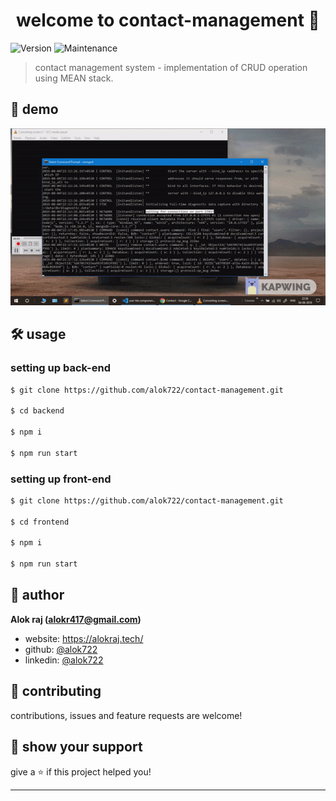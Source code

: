 <h1 align="center">welcome to contact-management 👋</h1>
<p>
  <img alt="Version" src="https://img.shields.io/badge/version-1.1.0-blue.svg?cacheSeconds=2592000" />
  <img alt="Maintenance" src="https://img.shields.io/badge/Maintained-yes-blue.svg" />
</p>

> contact management system - implementation of CRUD operation using MEAN stack.

## 👀 demo
![](demo/contact_mean.gif)

## 🛠 usage

### setting up back-end
```sh
$ git clone https://github.com/alok722/contact-management.git

$ cd backend

$ npm i

$ npm run start
```

### setting up front-end
```sh
$ git clone https://github.com/alok722/contact-management.git

$ cd frontend

$ npm i

$ npm run start
```

## 👤 author

 **Alok raj (alokr417@gmail.com)**

* website: https://alokraj.tech/
* github: [@alok722](https://github.com/alok722)
* linkedin: [@alok722](https://linkedin.com/in/alok722)


## 🤝 contributing

contributions, issues and feature requests are welcome!

## 🙌 show your support

give a ⭐️ if this project helped you!


***
